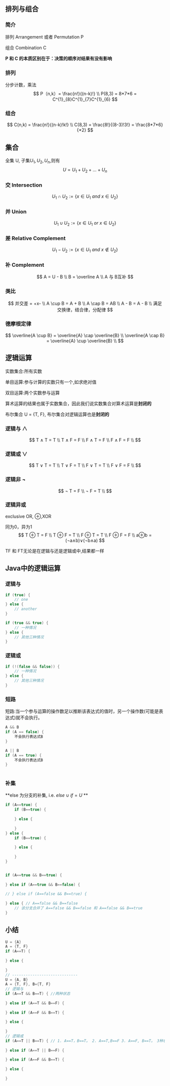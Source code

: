 ## 排列与组合

### 简介

排列 Arrangement 或者 Permutation P

组合 Combination C

**P 和 C 的本质区别在于：决策的顺序对结果有没有影响**

### 排列

分步计数，乘法
$$
P（n,k）= \frac{n!}{(n-k)!}  \\
P(8,3) = 8*7*6 = C^{1}_{8}C^{1}_{7}C^{1}_{6}
$$


### 组合


$$
C(n,k) = \frac{n!}{(n-k)!k!} \\
C(8,3) = \frac{8!}{(8-3)!3!} = \frac{8*7*6}{*2}
$$


## 集合

全集 U, 子集$U_1, U_2, U_n$,则有
$$
U = U_1 + U_2 +...+ U_n
$$

### 交 Intersection

$$
U_1\cap U_2 := \{x \in U_1 \ and \ x \in U_2 \}
$$

### 并 Union

$$
U_1\cup U_2 := \{x \in U_1 \  or \  x \in U_2 \}
$$

### 差 Relative Complement

$$
U_1- U_2 := \{x \in U_1 \ and \ x \notin U_2 \}
$$

### 补 Complement

$$
A = U - B \\
	B  = \overline A \\
	A 与 B互补
$$

### 类比

$$
并交差 = +x- \\
A \cup B = A + B \\
A \cap B = AB \\
A - B = A - B \\
满足　交换律，结合律，分配律
$$

### 德摩根定律

$$
\overline{A \cup B} = \overline{A} \cap \overline{B} \\
\overline{A \cap B} = \overline{A} \cup \overline{B} \\
$$

## 逻辑运算

实数集合:所有实数

单目运算:参与计算的实数只有一个,如求绝对值

双目运算:两个实数参与运算

算术运算的结果也属于实数集合，因此我们说实数集合对算术运算是**封闭的**

布尔集合 U = {T, F}, 布尔集合对逻辑运算也是**封闭的**





### 逻辑与 ∧

$$
T ∧ T = T \\
T ∧ F = F \\
F ∧ T = F \\
F ∧ F = F \\
$$

### 逻辑或 ∨


$$
T ∨ T = T \\
T ∨ F = T \\
F ∨ T = T \\
F ∨ F = F \\
$$

### 逻辑非 ¬

$$
¬ T = F \\
¬ F = T \\
$$

### 逻辑异或 

exclusive OR, ⊕,XOR

同为0，异为1
$$
T ⊕ T = F \\
T ⊕ F = T \\
F ⊕ T = T \\
F ⊕ F = F \\
a⊕b = (¬a∧b)∨(¬b∧a)
$$


TF 和 FT无论是在逻辑与还是逻辑或中,结果都一样

## Java中的逻辑运算

### 逻辑与

```java
if (true) {
    // one
} else {
    // another
}

if (true && true) {
    // 一种情况
} else {
    // 其他三种情况
}
```

### 逻辑或

```java
if (!(false && false)) {
    // 一种情况
} else {
    // 其他三种情况
}
```

### 短路

短路:当一个参与运算的操作数足以推断该表达式的值时，另一个操作数(可能是表达式)就不会执行。

```java
A && B
if (A == false) {
    不会执行表达式B
}

A || B
if (A == true) {
    不会执行表达式B
}   
   
```

### 补集

**else 为分支的补集, i.e. $else \ \cup \ if = U$ **

```java
if (A==true) {
	if (B==true) {
        
    } else {
        
    }	
} else {
	if (B==true) {
        
    } else {
        
    }
}


if (A==true && B==true) {
    
} else if (A==true && B==false) {
 
// } else if (A==false && B==true) {
    
} else { // A==false && B==false
	// 该分支合并了 A==false && B==false 和 A==false && B==true
}
```



## 小结

```java
U = {A}
A = {T, F}
if (A==T) {
    
} else {
    
}
// -----------------------------
U = {A, B}
A = {T, F}, B={T, F}
// 逻辑与
if (A==T && B==T) { //两种状态
    
} else if (A==T && B==F) {
    
} else if (A==F && B==T) {
    
} else {
    
}
// 逻辑或
if (A==T || B==T) { // 1. A==T，B==T。 2. A==T,B==F 3. A==F, B==T。 3种状态
    
} else if (A==T || B==F) {
    
} else if (A==F && B==T) {
    
} else {
    
}
```

